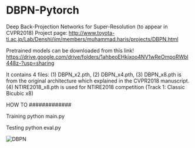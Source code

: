 # DBPN-Pytorch
Deep Back-Projection Networks for Super-Resolution (to appear in CVPR2018)
Project page: http://www.toyota-ti.ac.jp/Lab/Denshi/iim/members/muhammad.haris/projects/DBPN.html

Pretrained models can be downloaded from this link!
https://drive.google.com/drive/folders/1ahbeoEHkjxoo4NV1wReOmpoRWbl448z-?usp=sharing

It contains 4 files:
(1) DBPN_x2.pth, (2) DBPN_x4.pth, (3) DBPN_x8.pth is from the original architecture which explained in the CVPR2018 manuscript.
(4) NTIRE2018_x8.pth is used for NTIRE2018 competition (Track 1: Classic Bicubic x8)


HOW TO
#############

Training
python main.py

Testing
python eval.py

![DBPN](http://www.toyota-ti.ac.jp/Lab/Denshi/iim/members/muhammad.haris/projects/DBPN.png)

